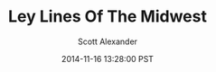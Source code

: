 ---
layout: podcast
title: "Ley Lines Of The Midwest"
author: Scott Alexander
description: https://slatestarcodex.com/2014/11/16/ley-lines-of-the-midwest/
date: 2014-11-16 13:28:00 PST
length: 617868
duration: 154
guid: ley-lines-of-the-midwest
---